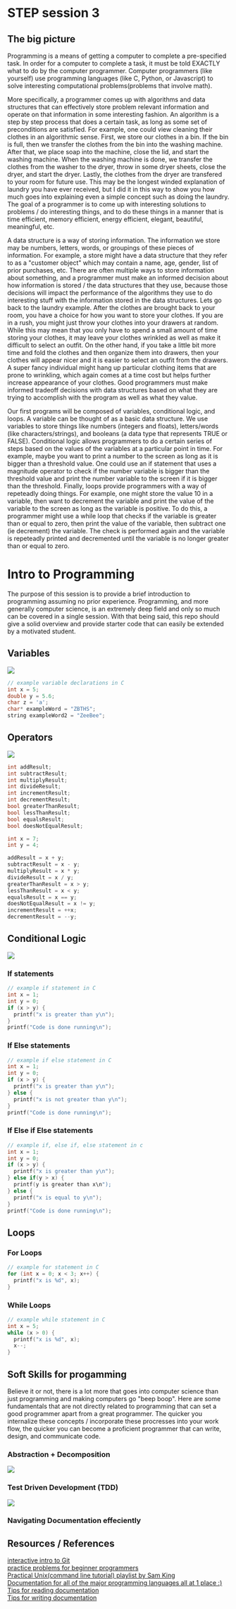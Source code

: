 # STEP session 3
## The big picture
Programming is a means of getting a computer to complete a pre-specified task. In order for a computer to complete a task, it must be told EXACTLY what to do by the computer programmer. Computer programmers (like yourself) use programming languages (like C, Python, or Javascript) to solve interesting computational problems(problems that involve math). 

More specifically, a programmer comes up with algorithms and data structures that can effectively store problem relevant information and operate on that information in some interesting fashion. An algorithm is a step by step process that does a certain task, as long as some set of preconditions are satisfied. For example, one could view cleaning their clothes in an algorithmic sense. First, we store our clothes in a bin. If the bin is full, then we transfer the clothes from the bin into the washing machine. After that, we place soap into the machine, close the lid, and start the washing machine. When the washing machine is done, we transfer the clothes from the washer to the dryer, throw in some dryer sheets, close the dryer, and start the dryer. Lastly, the clothes from the dryer are transfered to your room for future use. This may be the longest winded explanation of laundry you have ever received, but I did it in this way to show you how much goes into explaining even a simple concept such as doing the laundry. The goal of a programmer is to come up with interesting solutions to problems / do interesting things, and to do these things in a manner that is time efficient, memory efficient, energy efficient, elegant, beautiful, meaningful, etc. 

A data structure is a way of storing information. The information we store may be numbers, letters, words, or groupings of these pieces of information. For example, a store might have a data structure that they refer to as a "customer object" which may contain a name, age, gender, list of prior purchases, etc. There are often multiple ways to store information about something, and a programmer must make an informed decision about how information is stored / the data structures that they use, because those decisions will impact the performance of the algorithms they use to do interesting stuff with the information stored in the data structures. Lets go back to the laundry example. After the clothes are brought back to your room, you have a choice for how you want to store your clothes. If you are in a rush, you might just throw your clothes into your drawers at random. While this may mean that you only have to spend a small amount of time storing your clothes, it may leave your clothes wrinkled as well as make it difficult to select an outfit. On the other hand, if you take a little bit more time and fold the clothes and then organize them into drawers, then your clothes will appear nicer and it is easier to select an outfit from the drawers. A super fancy individual might hang up particular clothing items that are prone to wrinkling, which again comes at a time cost but helps further increase appearance of your clothes. Good programmers must make informed tradeoff decisions with data structures based on what they are trying to accomplish with the program as well as what they value.

Our first programs will be composed of variables, conditional logic, and loops. A variable can be thought of as a basic data structure. We use variables to store things like numbers (integers and floats), letters/words (like characters/strings), and booleans (a data type that represents TRUE or FALSE). Conditional logic allows programmers to do a certain series of steps based on the values of the variables at a particular point in time. For example, maybe you want to print a number to the screen as long as it is bigger than a threshold value. One could use an if statement that uses a magnitude operator to check if the number variable is bigger than the threshold value and print the number variable to the screen if it is bigger than the threshold. Finally, loops provide programmers with a way of repeteadly doing things. For example, one might store the value 10 in a variable, then want to decrement the variable and print the value of the variable to the screen as long as the variable is positive. To do this, a programmer might use a while loop that checks if the variable is greater than or equal to zero, then print the value of the variable, then subtract one (ie decrement) the variable. The check is performed again and the variable is repeteadly printed and decremented until the variable is no longer greater than or equal to zero.

# Intro to Programming
The purpose of this session is to provide a brief introduction to programming assuming no prior experience. Programming, and more generally computer science, is an extremely deep field and only so much can be covered in a single session. With that being said, this repo should give a solid overview and provide starter code that can easily be extended by a motivated student.



## Variables

![](img/cdatatype.png)

```c
// example variable declarations in C
int x = 5;
double y = 5.6;
char z = 'a';
char* exampleWord = "ZBTHS";
string exampleWord2 = "ZeeBee";
```

## Operators

![](img/Operators-In-C.png)

```c
int addResult;
int subtractResult;
int multiplyResult;
int divideResult;
int incrementResult;
int decrementResult;
bool greaterThanResult;
bool lessThanResult;
bool equalsResult;
bool doesNotEqualResult;

int x = 7;
int y = 4;

addResult = x + y;
subtractResult = x - y;
multiplyResult = x * y;
divideResult = x / y;
greaterThanResult = x > y;
lessThanResult = x < y;
equalsResult = x == y;
doesNotEqualResult = x != y;
incrementResult = ++x;
decrementResult = --y;
```

## Conditional Logic

![](img/if-elif-else.png)

### If statements

```c
// example if statement in C
int x = 1;
int y = 0;
if (x > y) {
  printf("x is greater than y\n");
}
printf("Code is done running\n");
```

### If Else statements

```c
// example if else statement in C
int x = 1;
int y = 0;
if (x > y) {
  printf("x is greater than y\n");
} else {
  printf("x is not greater than y\n");
}
printf("Code is done running\n");
```

### If Else if Else statements

```c
// example if, else if, else statement in c
int x = 1;
int y = 0;
if (x > y) {
  printf("x is greater than y\n");
} else if(y > x) {
  printf(y is greater than x\n");
} else {
  printf("x is equal to y\n");
}
printf("Code is done running\n");
```

## Loops

### For Loops

```c
// example for statement in C
for (int x = 0; x < 3; x++) {
  printf("x is %d", x);
}
```

### While Loops

```c
// example while statement in C
int x = 5;
while (x > 0) {
  printf("x is %d", x);
  x--;
}
```
## Soft Skills for progamming
Believe it or not, there is a lot more that goes into computer science than just programming and making computers go "beep boop". Here are some fundamentals that are not directly related to programming that can set a good programmer apart from a great programmer. The quicker you internalize these concepts / incorporate these procresses into your work flow, the quicker you can become a proficient programmer that can write, design, and communicate code. 

### Abstraction + Decomposition

![](img/decomp.png)

### Test Driven Development (TDD)

![](img/test-driven-development.jpeg)

### Navigating Documentation effeciently

## Resources / References
[interactive intro to Git](https://learngitbranching.js.org/) <br>
[practice problems for beginner programmers](https://www.codestepbystep.com/) <br>
[Practical Unix(command line tutorial) playlist by Sam King](https://www.youtube.com/playlist?list=PLAn5BRyzQEf9VoK8gRKp8Z0LGME6fISaE) <br>
[Documentation for all of the major programming languages all at 1 place :)](https://devdocs.io/) <br>
[Tips for reading documentation](https://blog.techtalentsouth.com/8-tips-to-reading-documentation-a-newbies-guide) <br>
[Tips for writing documentation](https://guides.lib.berkeley.edu/how-to-write-good-documentation) <br>
